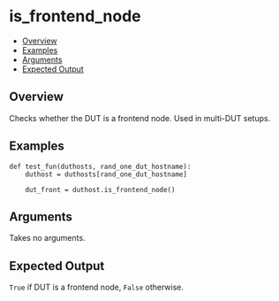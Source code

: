 # is_frontend_node

- [Overview](#overview)
- [Examples](#examples)
- [Arguments](#arguments)
- [Expected Output](#expected-output)

## Overview
Checks whether the DUT is a frontend node. Used in multi-DUT setups.

## Examples
```
def test_fun(duthosts, rand_one_dut_hostname):
    duthost = duthosts[rand_one_dut_hostname]

    dut_front = duthost.is_frontend_node()
```

## Arguments
Takes no arguments.

## Expected Output
`True` if DUT is a frontend node, `False` otherwise.
